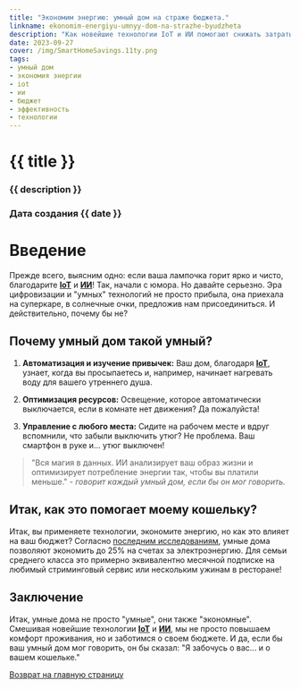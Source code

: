 ```yaml
---
title: "Экономим энергию: умный дом на страже бюджета."
linkname: ekonomim-energiyu-umnyy-dom-na-strazhe-byudzheta
description: "Как новейшие технологии IoT и ИИ помогают снижать затраты на электроэнергию и делают ваш дом эффективнее."
date: 2023-09-27
cover: /img/SmartHomeSavings.11ty.png
tags:
- умный дом
- экономия энергии
- iot
- ии
- бюджет
- эффективность
- технологии
---
```


# {{ title }}
### {{ description }}
### Дата создания {{ date }}

# Введение

Прежде всего, выясним одно: если ваша лампочка горит ярко и чисто, благодарите **[IoT](/)** и **[ИИ](/)**! Так, начали с юмора. Но давайте серьезно. Эра цифровизации и "умных" технологий не просто прибыла, она приехала на суперкаре, в солнечные очки, предложив нам присоединиться. И действительно, почему бы не?

## Почему умный дом такой умный?

1. **Автоматизация и изучение привычек:** Ваш дом, благодаря **[IoT](/)**, узнает, когда вы просыпаетесь и, например, начинает нагревать воду для вашего утреннего душа.
   
2. **Оптимизация ресурсов:** Освещение, которое автоматически выключается, если в комнате нет движения? Да пожалуйста!

3. **Управление с любого места:** Сидите на рабочем месте и вдруг вспомнили, что забыли выключить утюг? Не проблема. Ваш смартфон в руке и... утюг выключен!

> "Вся магия в данных. ИИ анализирует ваш образ жизни и оптимизирует потребление энергии так, чтобы вы платили меньше." - *говорит каждый умный дом, если бы он мог говорить.*

## Итак, как это помогает моему кошельку?

Итак, вы применяете технологии, экономите энергию, но как это влияет на ваш бюджет? Согласно [последним исследованиям](/), умные дома позволяют экономить до 25% на счетах за электроэнергию. Для семьи среднего класса это примерно эквивалентно месячной подписке на любимый стриминговый сервис или нескольким ужинам в ресторане!

## Заключение

Итак, умные дома не просто "умные", они также "экономные". Смешивая новейшие технологии **[IoT](/)** и **[ИИ](/)**, мы не просто повышаем комфорт проживания, но и заботимся о своем бюджете. И да, если бы ваш умный дом мог говорить, он бы сказал: "Я забочусь о вас... и о вашем кошельке."

[Возврат на главную страницу](/)
